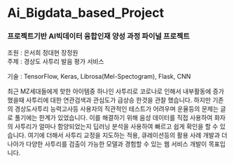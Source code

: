 # Ai_Bigdata_based_Project
### 프로젝트기반 AI빅데이터 융합인재 양성 과정 파이널 프로젝트  
조원 : 은서희 정대현 장정원  
주제 : 경상도 사투리 발음 평가 서비스  

기술 : TensorFlow, Keras, Librosa(Mel-Spectogram), Flask, CNN

최근 MZ세대들에게 핫한 아이템중 하나인 사투리로 코로나로 인해서 내부활동에 증가 했을때 사투리에 대한 연관검색과 관심도가 급상승 한것을 관찰 했습니다. 하지만 기존의 경상도사투리 능력고사등 사용자의 직관적인 테스트가 어려우며 운율등의 문제는 글로 풀기에는 한계가 있었습니다. 이를 해결하기 위해 음성 데이터를 직접 사용하여 화자의 사투리가 얼마나 함양되었는지 딥러닝 분석을 사용하여 빠르고 쉽게 확인을 할 수 있습니다. 여기에 더해서 사투리 교정을 지도하는 적용, 큐레이션등의 활용 사례 개발과 더 나아가 다양한 사투리를 검출이 가능한 모델과 경험할 수 있는 웹 서비스 개발이 목표입니다.
